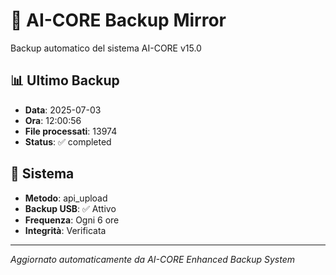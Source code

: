 # 🧬 AI-CORE Backup Mirror

Backup automatico del sistema AI-CORE v15.0

## 📊 Ultimo Backup
- **Data**: 2025-07-03
- **Ora**: 12:00:56
- **File processati**: 13974
- **Status**: ✅ completed

## 🎯 Sistema
- **Metodo**: api_upload
- **Backup USB**: ✅ Attivo
- **Frequenza**: Ogni 6 ore
- **Integrità**: Verificata

---
*Aggiornato automaticamente da AI-CORE Enhanced Backup System*
